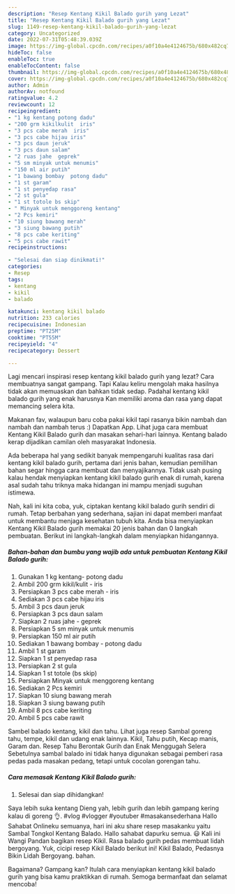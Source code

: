 ```yaml
---
description: "Resep Kentang Kikil Balado gurih yang Lezat"
title: "Resep Kentang Kikil Balado gurih yang Lezat"
slug: 1149-resep-kentang-kikil-balado-gurih-yang-lezat
category: Uncategorized
date: 2022-07-31T05:48:39.039Z
image: https://img-global.cpcdn.com/recipes/a0f10a4e4124675b/680x482cq70/kentang-kikil-balado-gurih-foto-resep-utama.jpg
hideToc: false
enableToc: true
enableTocContent: false
thumbnail: https://img-global.cpcdn.com/recipes/a0f10a4e4124675b/680x482cq70/kentang-kikil-balado-gurih-foto-resep-utama.jpg
cover: https://img-global.cpcdn.com/recipes/a0f10a4e4124675b/680x482cq70/kentang-kikil-balado-gurih-foto-resep-utama.jpg
author: Admin
authorAv: notfound
ratingvalue: 4.2
reviewcount: 12
recipeingredient:
- "1 kg kentang potong dadu"
- "200 grm kikilkulit  iris"
- "3 pcs cabe merah  iris"
- "3 pcs cabe hijau iris"
- "3 pcs daun jeruk"
- "3 pcs daun salam"
- "2 ruas jahe  geprek"
- "5 sm minyak untuk menumis"
- "150 ml air putih"
- "1 bawang bombay  potong dadu"
- "1 st garam"
- "1 st penyedap rasa"
- "2 st gula"
- "1 st totole bs skip"
- " Minyak untuk menggoreng kentang"
- "2 Pcs kemiri"
- "10 siung bawang merah"
- "3 siung bawang putih"
- "8 pcs cabe keriting"
- "5 pcs cabe rawit"
recipeinstructions:

- "Selesai dan siap dinikmati!"
categories:
- Resep
tags:
- kentang
- kikil
- balado

katakunci: kentang kikil balado 
nutrition: 233 calories
recipecuisine: Indonesian
preptime: "PT25M"
cooktime: "PT55M"
recipeyield: "4"
recipecategory: Dessert

---
```



Lagi mencari inspirasi resep kentang kikil balado gurih yang lezat? Cara membuatnya sangat gampang. Tapi Kalau keliru mengolah maka hasilnya tidak akan memuaskan dan bahkan tidak sedap. Padahal kentang kikil balado gurih yang enak harusnya Kan memiliki aroma dan rasa yang dapat memancing selera kita.


Makanan fav, walaupun baru coba pakai kikil tapi rasanya bikin nambah dan nambah dan nambah terus :) Dapatkan App. Lihat juga cara membuat Kentang Kikil Balado gurih dan masakan sehari-hari lainnya. Kentang balado kerap dijadikan camilan oleh masyarakat Indonesia.

Ada beberapa hal yang sedikit banyak mempengaruhi kualitas rasa dari kentang kikil balado gurih, pertama dari jenis bahan, kemudian pemilihan bahan segar hingga cara membuat dan menyajikannya. Tidak usah pusing kalau hendak menyiapkan kentang kikil balado gurih enak di rumah, karena asal sudah tahu triknya maka hidangan ini mampu menjadi suguhan istimewa.


Nah, kali ini kita coba, yuk, ciptakan kentang kikil balado gurih sendiri di rumah. Tetap berbahan yang sederhana, sajian ini dapat memberi manfaat untuk membantu menjaga kesehatan tubuh kita. Anda bisa menyiapkan Kentang Kikil Balado gurih memakai 20 jenis bahan dan 0 langkah pembuatan. Berikut ini langkah-langkah dalam menyiapkan hidangannya.

<!--inarticleads1-->

##### Bahan-bahan dan bumbu yang wajib ada untuk pembuatan Kentang Kikil Balado gurih:

1. Gunakan 1 kg kentang- potong dadu
1. Ambil 200 grm kikil/kulit - iris
1. Persiapkan 3 pcs cabe merah - iris
1. Sediakan 3 pcs cabe hijau iris
1. Ambil 3 pcs daun jeruk
1. Persiapkan 3 pcs daun salam
1. Siapkan 2 ruas jahe - geprek
1. Persiapkan 5 sm minyak untuk menumis
1. Persiapkan 150 ml air putih
1. Sediakan 1 bawang bombay - potong dadu
1. Ambil 1 st garam
1. Siapkan 1 st penyedap rasa
1. Persiapkan 2 st gula
1. Siapkan 1 st totole (bs skip)
1. Persiapkan  Minyak untuk menggoreng kentang
1. Sediakan 2 Pcs kemiri
1. Siapkan 10 siung bawang merah
1. Siapkan 3 siung bawang putih
1. Ambil 8 pcs cabe keriting
1. Ambil 5 pcs cabe rawit


Sambel balado kentang, kikil dan tahu. Lihat juga resep Sambal goreng tahu, tempe, kikil dan udang enak lainnya. Kikil, Tahu putih, Kecap manis, Garam dan. Resep Tahu Berontak Gurih dan Enak Menggugah Selera Sebetulnya sambal balado ini tidak hanya digunakan sebagai pemberi rasa pedas pada masakan pedang, tetapi untuk cocolan gorengan tahu. 

<!--inarticleads2-->

##### Cara memasak Kentang Kikil Balado gurih:


1. Selesai dan siap dihidangkan!

Saya lebih suka kentang Dieng yah, lebih gurih dan lebih gampang kering kalau di goreng 👌. #vlog #vlogger #youtuber #masakansederhana Hallo Sahabat Onlineku semuanya, hari ini aku share resep masakanku yaitu Sambal Tongkol Kentang Balado. Hallo sahabat dapurku semua. 😃 Kali ini Wangi Pandan bagikan resep Kikil. Rasa balado gurih pedas membuat lidah bergoyang. Yuk, cicipi resep Kikil Balado berikut ini! Kikil Balado, Pedasnya Bikin Lidah Bergoyang. bahan. 

Bagaimana? Gampang kan? Itulah cara menyiapkan kentang kikil balado gurih yang bisa kamu praktikkan di rumah. Semoga bermanfaat dan selamat mencoba!
